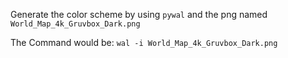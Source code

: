 Generate the color scheme by using `pywal` and the png named `World_Map_4k_Gruvbox_Dark.png`

The Command would be:
`wal -i World_Map_4k_Gruvbox_Dark.png`